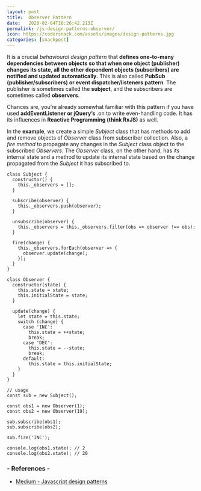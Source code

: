 ```yaml
---
layout: post
title:  Observer Pattern
date:   2020-02-04T10:26:42.213Z
permalink: /js-design-patterns-observer/
icon: https://codersnack.com/assets/images/design-patterns.jpg
categories: [snackpost]
---
```

It is a crucial *behavioural design pattern* that **defines one-to-many dependencies between objects so that when one object (publisher) changes its state, all the other dependent objects (subscribers) are notified and updated automatically.** This is also called **PubSub (publisher/subscribers) or event dispatcher/listeners pattern**. The publisher is sometimes called the **subject**, and the subscribers are sometimes called **observers**.

Chances are, you’re already somewhat familiar with this pattern if you have used **addEventListener or jQuery’s** .on to write even-handling code. It has its influences in **Reactive Programming (think RxJS)** as well.

In the **example**, we create a simple *Subject* class that has methods to add and remove objects of *Observer* class from subscriber collection. Also, a *fire method* to propagate any changes in the *Subject* class object to the subscribed *Observers*. The *Observer* class, on the other hand, has its internal state and a method to update its internal state based on the change propagated from the *Subject* it has subscribed to.
```
class Subject {
  constructor() {
    this._observers = [];
  }

  subscribe(observer) {
    this._observers.push(observer);
  }

  unsubscribe(observer) {
    this._observers = this._observers.filter(obs => observer !== obs);
  }

  fire(change) {
    this._observers.forEach(observer => {
      observer.update(change);
    });
  }
}

class Observer {
  constructor(state) {
    this.state = state;
    this.initialState = state;
  }

  update(change) {
    let state = this.state;
    switch (change) {
      case 'INC':
        this.state = ++state;
        break;
      case 'DEC':
        this.state = --state;
        break;
      default:
        this.state = this.initialState;
    }
  }
}

// usage
const sub = new Subject();

const obs1 = new Observer(1);
const obs2 = new Observer(19);

sub.subscribe(obs1);
sub.subscribe(obs2);

sub.fire('INC');

console.log(obs1.state); // 2
console.log(obs2.state); // 20

```

### - References -

- [Medium - Javascript design patterns](https://medium.com/better-programming/javascript-design-patterns-25f0faaaa15)
